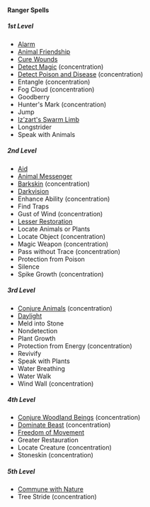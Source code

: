 #### Ranger Spells
<!-- Since Rangers don't have ritual casting, ritual spells are not marked as such. -->

##### 1st Level

- [Alarm](#Alarm_alarm)
- [Animal Friendship](#Animal_Friendship_animal_friendship)
- [Cure Wounds](#Cure_Wounds_cure_wounds)
- [Detect Magic](#Detect_Magic_detect_magic) (concentration)
- [Detect Poison and Disease](#Detect_Poison_and_Disease_detect_poison_and_disease) (concentration)
- Entangle (concentration)
- Fog Cloud (concentration)
- Goodberry
- Hunter's Mark (concentration)
- Jump
- [Iz’zart's Swarm Limb](#Izzarts_Swarm_Limb_izzarts_swarm_limb)
- Longstrider
- Speak with Animals

##### 2nd Level

- [Aid](#Aid_aid)
- [Animal Messenger](#Animal_Messenger_animal_messenger)
- [Barkskin](#Barkskin_barkskin) (concentration)
- [Darkvision](#Darkvision_darkvision)
- Enhance Ability (concentration)
- Find Traps
- Gust of Wind (concentration)
- [Lesser Restoration](#Lesser_Restoration_lesser_restoration)
- Locate Animals or Plants
- Locate Object (concentration)
- Magic Weapon (concentration)
- Pass without Trace (concentration)
- Protection from Poison
- Silence
- Spike Growth (concentration)

##### 3rd Level

- [Conjure Animals](#Conjure_Animals_conjure_animals) (concentration)
- [Daylight](#Daylight_daylight)
- Meld into Stone
- Nondetection
- Plant Growth
- Protection from Energy (concentration)
- Revivify
- Speak with Plants
- Water Breathing
- Water Walk
- Wind Wall (concentration)

##### 4th Level

- [Conjure Woodland Beings](#Conjure_Woodland_Beings_conjure_woodland_beings) (concentration)
- [Dominate Beast](#Dominate_Beast_dominate_beast) (concentration)
- [Freedom of Movement](#Freedom_of_Movement_freedom_of_movement)
- Greater Restauration
- Locate Creature (concentration)
- Stoneskin (concentration)

##### 5th Level

- [Commune with Nature](#Commune_with_Nature_commune_with_nature)
- Tree Stride (concentration)
